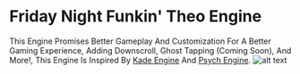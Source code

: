 # Friday Night Funkin' Theo Engine
This Engine Promises Better Gameplay And Customization For A Better Gaming Experience, Adding Downscroll, Ghost Tapping (Coming Soon), And More!, This Engine Is Inspired By [Kade Engine](https://github.com/KadeDev/Kade-Engine) And [Psych Engine](https://github.com/ShadowMario/FNF-PsychEngine).
![alt text](https://github.com/TheoPortz/Theo-Engine/blob/theoEngineLogo.jpg?raw=true)
